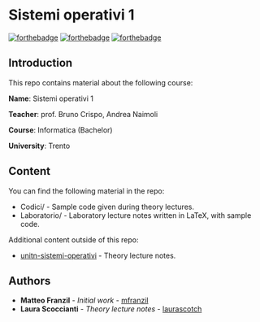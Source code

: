 # Sistemi operativi 1

[![forthebadge](https://forthebadge.com/images/badges/made-with-c.svg)](https://forthebadge.com)
[![forthebadge](https://forthebadge.com/images/badges/compatibility-ie-6.svg)](https://forthebadge.com)
[![forthebadge](https://forthebadge.com/images/badges/cc-0.svg)](https://forthebadge.com)

## Introduction

This repo contains material about the following course:

**Name**: Sistemi operativi 1

**Teacher**: prof. Bruno Crispo, Andrea Naimoli

**Course**: Informatica (Bachelor)

**University**: Trento

## Content

You can find the following material in the repo:

* Codici/ - Sample code given during theory lectures.
* Laboratorio/ - Laboratory lecture notes written in LaTeX, with sample code.

Additional content outside of this repo:

* [unitn-sistemi-operativi](https://github.com/laurascotch/unitn-sistemi-operativi) - Theory lecture notes.

## Authors

* **Matteo Franzil** - *Initial work* - [mfranzil](https://github.com/mfranzil)
* **Laura Scoccianti** - *Theory lecture notes* - [laurascotch](https://github.com/laurascotch/)
